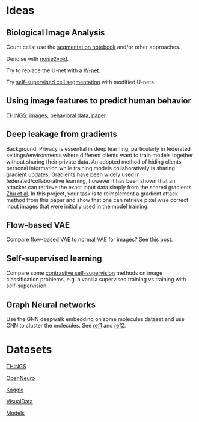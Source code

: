 # Ideas

## Biological Image Analysis

Count cells: use the [segmentation notebook](https://deeplearning.neuromatch.io/projects/code/segmentation_denoising.html) and/or other approaches.

Denoise with [noise2void](https://github.com/juglab/n2v).

Try to replace the U-net with a [W-net](https://aswali.github.io/WNet/).

Try [self-supervised cell segmentation](https://www.biorxiv.org/content/10.1101/2021.05.17.444529v1.full) with modified U-nets.

## Using image features to predict human behavior

[THINGS](https://things-initiative.org): [images](https://things-initiative.org/projects/things-images/), [behavioral data](https://osf.io/jum2f/), [paper](https://journals.plos.org/plosone/article?id=10.1371/journal.pone.0223792).

## Deep leakage from gradients

Background. Privacy is essential in deep learning, particularly in federated settings/environments where different clients want to train models together without sharing their private data. An adopted method of hiding clients personal information while training models collaboratively is sharing gradient updates. Gradients have been widely used in federated/collaborative learning, however it has been shown that an attacker can retrieve the exact input data simply from the shared gradients [Zhu et al](https://arxiv.org/abs/1906.08935). In this project, your task is to reimplement a gradient attack method from this paper and show that one can retrieve pixel wise correct input images that were initially used in the model training.

## Flow-based VAE

Compare [flow](https://arxiv.org/abs/1912.02762 )-based VAE to normal VAE for images? See this [post](https://lilianweng.github.io/lil-log/2018/10/13/flow-based-deep-generative-models.html).

## Self-supervised learning

Compare some [contrastive self-supervision](https://arxiv.org/abs/2004.11362
) methods on image classification problems, e.g. a vanilla supervised training vs training with self-supervision.

## Graph Neural networks

Use the GNN deepwalk embedding on some molecules dataset and use CNN to cluster the molecules. See [ref1](https://github.com/rusty1s/pytorch_geometric
) and [ref2](https://github.com/dsgiitr/graph_nets).


# Datasets

[THINGS](https://things-initiative.org/projects/things-images/)

[OpenNeuro](https://openneuro.org/public/datasets)

[Kaggle](https://www.kaggle.com/datasets)

[VisualData](https://visualdata.io/discovery)

[Models](https://models.roboflow.com/)
